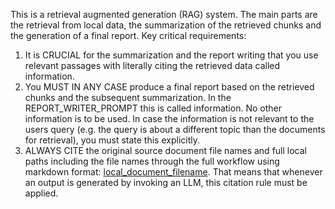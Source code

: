 This is a retrieval augmented generation (RAG) system. The main parts are the retrieval from local data, the summarization of the retrieved chunks and the generation of a final report.
Key critical requirements:
1. It is CRUCIAL for the summarization and the report writing that you use relevant passages with literally citing the retrieved data called information.
2. You MUST IN ANY CASE produce a final report based on the retrieved chunks and the subsequent summarization. In the REPORT_WRITER_PROMPT this is called information. No other information is to be used. In case the information is not relevant to the users query (e.g. the query is about a different topic than the documents for retrieval), you must state this explicitly.
3. ALWAYS CITE the original source document file names and full local paths including the file names through the full workflow using markdown format: [local_document_filename](.../file/local_document_file_name). That means that whenever an output is generated by invoking an LLM, this citation rule must be applied.